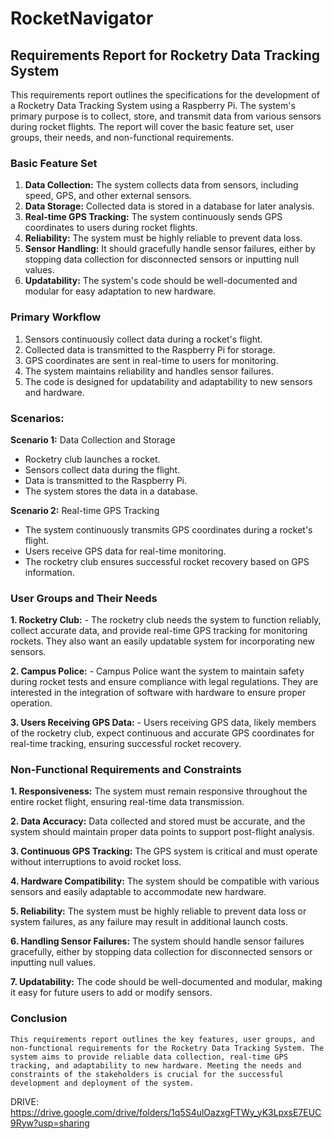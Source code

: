 ﻿# RocketNavigator

## Requirements Report for Rocketry Data Tracking System 
 
This requirements report outlines the specifications for the development of a Rocketry Data Tracking System using a Raspberry Pi. The system's primary purpose is to collect, store, and transmit data from various sensors during rocket flights. The report will cover the basic feature set, user groups, their needs, and non-functional requirements. 

  
### Basic Feature Set

1. **Data Collection:** The system collects data from sensors, including speed, GPS, and other external sensors.
2. **Data Storage:** Collected data is stored in a database for later analysis.
3. **Real-time GPS Tracking:** The system continuously sends GPS coordinates to users during rocket flights.
4. **Reliability:** The system must be highly reliable to prevent data loss.
5. **Sensor Handling:** It should gracefully handle sensor failures, either by stopping data collection for disconnected sensors or inputting null values.
6. **Updatability:** The system's code should be well-documented and modular for easy adaptation to new hardware.


### Primary Workflow

1. Sensors continuously collect data during a rocket's flight.
2. Collected data is transmitted to the Raspberry Pi for storage.
3. GPS coordinates are sent in real-time to users for monitoring.
4. The system maintains reliability and handles sensor failures.
5. The code is designed for updatability and adaptability to new sensors and hardware.
 

### Scenarios:

 **Scenario 1:** Data Collection and Storage 
- Rocketry club launches a rocket. 
- Sensors collect data during the flight. 
- Data is transmitted to the Raspberry Pi. 
- The system stores the data in a database. 
  
 **Scenario 2:** Real-time GPS Tracking 
- The system continuously transmits GPS coordinates during a rocket's flight. 
- Users receive GPS data for real-time monitoring. 
- The rocketry club ensures successful rocket recovery based on GPS information. 
  

### User Groups and Their Needs 

 **1. Rocketry Club:** 
    - The rocketry club needs the system to function reliably, collect accurate data, and provide real-time GPS tracking for monitoring rockets. They also want an easily updatable system for incorporating new sensors. 
  
 **2. Campus Police:** 
    - Campus Police want the system to maintain safety during rocket tests and ensure compliance with legal regulations. They are interested in the integration of software with hardware to ensure proper operation. 
  
 **3. Users Receiving GPS Data:** 
    - Users receiving GPS data, likely members of the rocketry club, expect continuous and accurate GPS coordinates for real-time tracking, ensuring successful rocket recovery. 
  

### Non-Functional Requirements and Constraints 
  
 **1. Responsiveness:**
    The system must remain responsive throughout the entire rocket flight, ensuring real-time data transmission.

 **2. Data Accuracy:**
    Data collected and stored must be accurate, and the system should maintain proper data points to support post-flight analysis.

 **3. Continuous GPS Tracking:**
    The GPS system is critical and must operate without interruptions to avoid rocket loss.

 **4. Hardware Compatibility:**
    The system should be compatible with various sensors and easily adaptable to accommodate new hardware.

 **5. Reliability:**
    The system must be highly reliable to prevent data loss or system failures, as any failure may result in additional launch costs.

 **6. Handling Sensor Failures:**
    The system should handle sensor failures gracefully, either by stopping data collection for disconnected sensors or inputting null values.

 **7. Updatability:**
    The code should be well-documented and modular, making it easy for future users to add or modify sensors.


### Conclusion 
    This requirements report outlines the key features, user groups, and non-functional requirements for the Rocketry Data Tracking System. The system aims to provide reliable data collection, real-time GPS tracking, and adaptability to new hardware. Meeting the needs and constraints of the stakeholders is crucial for the successful development and deployment of the system. 

DRIVE: https://drive.google.com/drive/folders/1q5S4ulOazxgFTWy_yK3LpxsE7EUC9Ryw?usp=sharing

